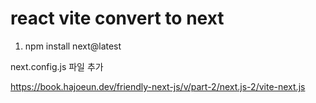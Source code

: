 # react vite convert to next

1. npm install next@latest

next.config.js 파일 추가

https://book.hajoeun.dev/friendly-next-js/v/part-2/next.js-2/vite-next.js